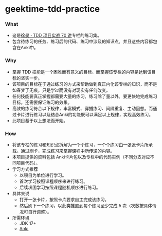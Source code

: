 # geektime-tdd-practice

### What
- 这是[徐昊 · TDD 项目实战 70 讲](https://time.geekbang.org/column/intro/100109401?tab=intro)专栏的练习集。
- 包含待练习的任务、练习后的代码、练习中涉及的知识点，并且这些内容都包含在Anki中。
### Why
- 掌握 TDD 技能是一个困难而有意义的目标。而掌握该专栏的内容是达到该目标的坚实一步。
- 该项目的目标在于通过练习的方式来帮助做到真正内化该专栏的知识，而不是如春梦了无痕，只是学过而没有对现实有任何改变。
- 任何技能要真正掌握都需要大量的练习，练习除了量以外，要更快地完成练习目标，还需要保证练习的效果。
- 高效的练习符合以下规律，丰富模式、穿插练习、间隔重复、主动回想。而通过卡片进行练习以及结合Anki的功能既可以满足以上规律，实现高效练习。
- 此项目基于以上想法而开始。
### How
- 将该专栏的练习和知识点拆解为一个个练习，一个个练习由一张张卡片所承载。通过刷卡，完成练习来掌握课程中所传递的内容。
- 本项目提供的资料包括 Anki卡片包以及专栏中的代码实例（不同分支对应不同项目代码）。
- 学习方式推荐
    - 以项目为单位进行学习。
    - 首次学习按照课程顺序来进行练习。
    - 后续巩固学习按照课程随机顺序进行练习。
- 具体来说
    - 打开一张卡片，按照卡片要求自主完成该练习。
    - 然后刷下一个练习，以此类推直到每个练习至少完成 5 次（次数按具体情况可自行调整）。
- 所需环境
  - JDK 17+
  - [Anki](https://apps.ankiweb.net/)